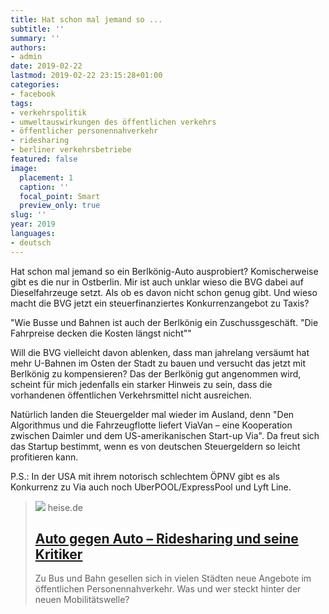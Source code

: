```yaml
---
title: Hat schon mal jemand so ...
subtitle: ''
summary: ''
authors:
- admin
date: 2019-02-22
lastmod: 2019-02-22 23:15:28+01:00
categories:
- facebook
tags:
- verkehrspolitik
- umweltauswirkungen des öffentlichen verkehrs
- öffentlicher personennahverkehr
- ridesharing
- berliner verkehrsbetriebe
featured: false
image:
  placement: 1
  caption: ''
  focal_point: Smart
  preview_only: true
slug: ''
year: 2019
languages:
- deutsch
---
```


Hat schon mal jemand so ein Berlkönig-Auto ausprobiert? Komischerweise gibt es die nur in Ostberlin. Mir ist auch unklar wieso die BVG dabei auf Dieselfahrzeuge setzt. Als ob es davon nicht schon genug gibt. Und wieso macht die BVG jetzt ein steuerfinanziertes Konkurrenzangebot zu Taxis?

"Wie Busse und Bahnen ist auch der Berlkönig ein Zuschussgeschäft. "Die Fahrpreise decken die Kosten längst nicht""

Will die BVG vielleicht davon ablenken, dass man jahrelang versäumt hat mehr U-Bahnen im Osten der Stadt zu bauen und versucht das jetzt mit Berlkönig zu kompensieren? Das der Berlkönig gut angenommen wird, scheint für mich jedenfalls ein starker Hinweis zu sein, dass die vorhandenen öffentlichen Verkehrsmittel nicht ausreichen. 

Natürlich landen die Steuergelder mal wieder im Ausland, denn "Den Algorithmus und die Fahrzeugflotte liefert ViaVan – eine Kooperation zwischen Daimler und dem US-amerikanischen Start-up Via". Da freut sich das Startup bestimmt, wenn es von deutschen Steuergeldern so leicht profitieren kann. 

P.S.: In der USA mit ihrem notorisch schlechtem ÖPNV gibt es als Konkurrenz zu Via auch noch UberPOOL/ExpressPool und Lyft Line.
> [![](https://heise.cloudimg.io/bound/1200x1200/q85.png-lossy-85.webp-lossy-85.foil1/_www-heise-de_/imgs/18/2/5/9/2/9/6/5/bk-f3d71080de3dfb4e.jpeg)](https://www.heise.de/newsticker/meldung/Auto-gegen-Auto-Ridesharing-und-seine-Kritiker-4296837.html)
> heise.de
> ## [Auto gegen Auto – Ridesharing und seine Kritiker](https://www.heise.de/newsticker/meldung/Auto-gegen-Auto-Ridesharing-und-seine-Kritiker-4296837.html)
>
>Zu Bus und Bahn gesellen sich in vielen Städten neue Angebote im öffentlichen Personennahverkehr. Was und wer steckt hinter der neuen Mobilitätswelle?